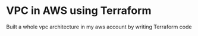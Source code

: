 # VPC in AWS using Terraform
 Built a whole vpc architecture in my aws account by writing Terraform code 
